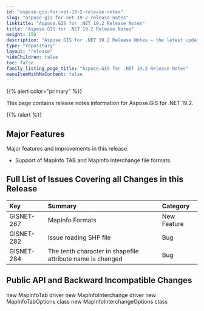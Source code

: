 ```yaml
---
id: "aspose-gis-for-net-19-2-release-notes"
slug: "aspose-gis-for-net-19-2-release-notes"
linktitle: "Aspose.GIS for .NET 19.2 Release Notes"
title: "Aspose.GIS for .NET 19.2 Release Notes"
weight: 150
description: "Aspose.GIS for .NET 19.2 Release Notes – the latest updates and fixes."
type: "repository"
layout: "release"
hideChildren: false
toc: false
family_listing_page_title: "Aspose.GIS for .NET 19.2 Release Notes"
menuItemWithNoContent: false
---
```


{{% alert color="primary" %}} 

This page contains release notes information for Aspose.GIS for .NET 19.2.

{{% /alert %}} 
## **Major Features**
Major features and improvements in this release:

- Support of MapInfo TAB and MapInfo Interchange file formats.
## **Full List of Issues Covering all Changes in this Release**

|**Key**|**Summary**|**Category**|
| :- | :- | :- |
|GISNET-267|MapInfo Formats|New Feature|
|GISNET-282|Issue reading SHP file|Bug|
|GISNET-284|The tenth character in shapefile attribute name is changed|Bug|
## **Public API and Backward Incompatible Changes**
new MapInfoTab driver
new MapInfoInterchange driver
new MapInfoTabOptions class
new MapInfoInterchangeOptions class
